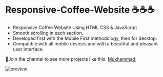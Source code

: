 # Responsive-Coffee-Website ☕☕☕

- Responsive Coffee Website Using HTML CSS & JavaScript
- Smooth scrolling in each section.
- Developed first with the Mobile First methodology, then for desktop.
- Compatible with all mobile devices and with a beautiful and pleasant user interface.

💙Join the channel to see more projects like this. [Mukhammad](https://www.t.me/muhammad_developer);

![preview](https://user-images.githubusercontent.com/77983855/171196138-3aef0799-30ff-4f0d-b755-09f73dcbcbb2.png)
